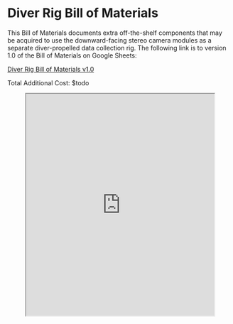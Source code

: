 # Diver Rig Bill of Materials

This Bill of Materials documents extra off-the-shelf components that may be acquired to use the downward-facing stereo camera modules as a separate diver-propelled data collection rig. The following link is to version 1.0 of the Bill of Materials on Google Sheets:

<a href="https://docs.google.com/spreadsheets/d/12Xox33iqX-BnTNKB2qBF-i81pG0h4V2F-2uqtu5uIJ0/edit?usp=sharing" target="_blank">Diver Rig Bill of Materials v1.0</a>

Total Additional Cost: $todo


<figure>
<iframe width="100%" height="500" src="https://docs.google.com/spreadsheets/d/e/2PACX-1vQRXzN8zSPLBkVP7UrwZ2en0WvEc3Nn7XIAZRbY5GPE0XICy1_m68gQ97VZmfKqc06VizJqaTxCv0Nv/pubhtml?widget=true&amp;headers=false"></iframe>
</figure>
